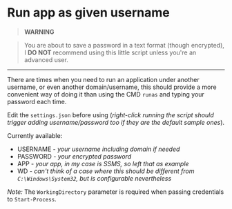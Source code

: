 # Run app as given username

> **WARNING**

> You are about to save a password in a text format (though encrypted), I **DO NOT** recommend using this little script unless you're an advanced user.

---

There are times when you need to run an application under another username, or even another domain/username, this should provide a more convenient way of doing it than using the CMD `runas` and typing your password each time.

Edit the `settings.json` before using (*right-click running the script should trigger adding username/password too if they are the default sample ones*).

Currently available:
- USERNAME - *your username including domain if needed*
- PASSWORD - *your encrypted password*
- APP - *your app, in my case is SSMS, so left that as example*
- WD - *can't think of a case where this should be different from `C:\Windows\System32`, but is configurable nevertheless*

*Note:* The `WorkingDirectory` parameter is required when passing credentials to `Start-Process`.